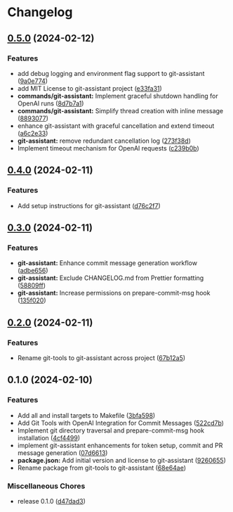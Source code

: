 # Changelog

## [0.5.0](https://github.com/JonDotsoy/commands-help/compare/git-assistant-v0.4.0...git-assistant-v0.5.0) (2024-02-12)


### Features

* add debug logging and environment flag support to git-assistant ([9a0e774](https://github.com/JonDotsoy/commands-help/commit/9a0e7744a3e906b4962f2c97f09be78908dca9c1))
* add MIT License to git-assistant project ([e33fa31](https://github.com/JonDotsoy/commands-help/commit/e33fa317c6403514ef27db5798cb10554a0aa4a5))
* **commands/git-assistant:** Implement graceful shutdown handling for OpenAI runs ([8d7b7a1](https://github.com/JonDotsoy/commands-help/commit/8d7b7a146ac77c380d9a969fdc6845d58a9242a3))
* **commands/git-assistant:** Simplify thread creation with inline message ([8893077](https://github.com/JonDotsoy/commands-help/commit/88930770432e180946b5f61bb14b1650cd47e09b))
* enhance git-assistant with graceful cancellation and extend timeout ([a6c2e33](https://github.com/JonDotsoy/commands-help/commit/a6c2e33cfe649135284c17a2459b686071fd684e))
* **git-assistant:** remove redundant cancellation log ([273f38d](https://github.com/JonDotsoy/commands-help/commit/273f38d81c6a1c63146fc381ef7c55e790578b2b))
* Implement timeout mechanism for OpenAI requests ([c239b0b](https://github.com/JonDotsoy/commands-help/commit/c239b0b20fb37da6b7a29287c5ec95aa03f1e9e6))

## [0.4.0](https://github.com/JonDotsoy/commands-help/compare/git-assistant-v0.3.0...git-assistant-v0.4.0) (2024-02-11)


### Features

* Add setup instructions for git-assistant ([d76c2f7](https://github.com/JonDotsoy/commands-help/commit/d76c2f7fedf9ab229f9f87b153c14fb069b804fc))

## [0.3.0](https://github.com/JonDotsoy/commands-help/compare/git-assistant-v0.2.0...git-assistant-v0.3.0) (2024-02-11)


### Features

* **git-assistant:** Enhance commit message generation workflow ([adbe656](https://github.com/JonDotsoy/commands-help/commit/adbe656be275d10b09d185b4df83e0cee8c23d2d))
* **git-assistant:** Exclude CHANGELOG.md from Prettier formatting ([58809ff](https://github.com/JonDotsoy/commands-help/commit/58809ff67700ef35506dd8488db7af0f63c2f580))
* **git-assistant:** Increase permissions on prepare-commit-msg hook ([135f020](https://github.com/JonDotsoy/commands-help/commit/135f020f99c8372e67f8c51a11a0d6fdb65b0721))

## [0.2.0](https://github.com/JonDotsoy/commands-help/compare/git-assistant-v0.1.0...git-assistant-v0.2.0) (2024-02-11)


### Features

* Rename git-tools to git-assistant across project ([67b12a5](https://github.com/JonDotsoy/commands-help/commit/67b12a508327eeeb22ce3180fa67e19a98e78686))

## 0.1.0 (2024-02-10)


### Features

* Add all and install targets to Makefile ([3bfa598](https://github.com/JonDotsoy/commands-help/commit/3bfa598a8cc783628433289ae21e998be8729a8b))
* Add Git Tools with OpenAI Integration for Commit Messages ([522cd7b](https://github.com/JonDotsoy/commands-help/commit/522cd7b70338550afc3ed8a8eaf728d39050a341))
* Implement git directory traversal and prepare-commit-msg hook installation ([4cf4499](https://github.com/JonDotsoy/commands-help/commit/4cf4499b4f390464cbba88a41e20066e47e40232))
* implement git-assistant enhancements for token setup, commit and PR message generation ([07d6613](https://github.com/JonDotsoy/commands-help/commit/07d66133e5ff0d67caf4959b3f28e0487f383eaf))
* **package.json:** Add initial version and license to git-assistant ([9260655](https://github.com/JonDotsoy/commands-help/commit/9260655815835feba1130ff8a0057690c9665d7f))
* Rename package from git-tools to git-assistant ([68e64ae](https://github.com/JonDotsoy/commands-help/commit/68e64aedbece76b6dd248854b041c6ba6de3fffa))


### Miscellaneous Chores

* release 0.1.0 ([d47dad3](https://github.com/JonDotsoy/commands-help/commit/d47dad3611c8a2b868c34d8c35f29cbfa096bdd7))
